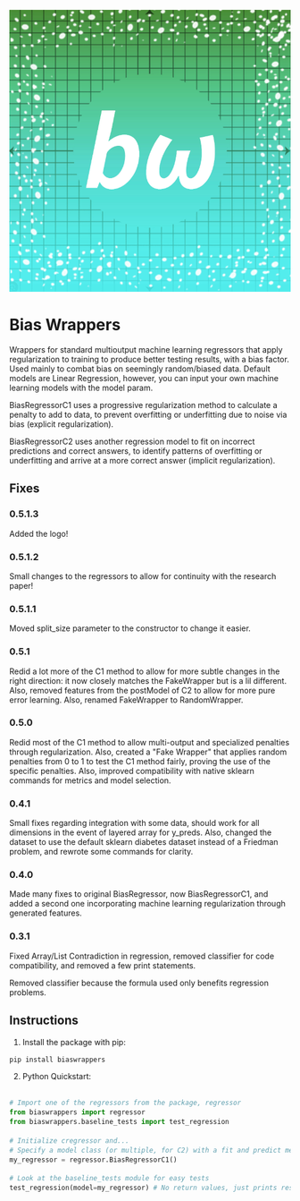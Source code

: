 ![Bias Wrappers Logo](/static/logo.png)

# Bias Wrappers

Wrappers for standard multioutput machine learning regressors that apply regularization to training to produce better testing results, with a bias factor. Used mainly to combat bias on seemingly random/biased data. Default models are Linear Regression, however, you can input your own machine learning models with the model param.

BiasRegressorC1 uses a progressive regularization method to calculate a penalty to add to data, to prevent overfitting or underfitting due to noise via bias (explicit regularization).

BiasRegressorC2 uses another regression model to fit on incorrect predictions and correct answers, to identify patterns of overfitting or underfitting and arrive at a more correct answer (implicit regularization).

## Fixes

### 0.5.1.3
Added the logo!

### 0.5.1.2
Small changes to the regressors to allow for continuity with the research paper!

### 0.5.1.1
Moved split_size parameter to the constructor to change it easier.

### 0.5.1
Redid a lot more of the C1 method to allow for more subtle changes in the right direction: it now closely matches the FakeWrapper but is a lil different. Also, removed features from the postModel of C2 to allow for more pure error learning. Also, renamed FakeWrapper to RandomWrapper.

### 0.5.0
Redid most of the C1 method to allow multi-output and specialized penalties through regularization. Also, created a "Fake Wrapper" that applies random penalties from 0 to 1 to test the C1 method fairly, proving the use of the specific penalties. Also, improved compatibility with native sklearn commands for metrics and model selection.

### 0.4.1
Small fixes regarding integration with some data, should work for all dimensions in the event of layered array for y_preds. Also, changed the dataset to use the default sklearn diabetes dataset instead of a Friedman problem, and rewrote some commands for clarity.

### 0.4.0
Made many fixes to original BiasRegressor, now BiasRegressorC1, and added a second one incorporating machine learning regularization through generated features.

### 0.3.1
Fixed Array/List Contradiction in regression, removed classifier for code compatibility, and removed a few print statements.

Removed classifier because the formula used only benefits regression problems.

## Instructions

1. Install the package with pip:
```
pip install biaswrappers
```

2. Python Quickstart:
```python

# Import one of the regressors from the package, regressor
from biaswrappers import regressor
from biaswrappers.baseline_tests import test_regression

# Initialize cregressor and...
# Specify a model class (or multiple, for C2) with a fit and predict method as a param.
my_regressor = regressor.BiasRegressorC1()

# Look at the baseline_tests module for easy tests
test_regression(model=my_regressor) # No return values, just prints results

```